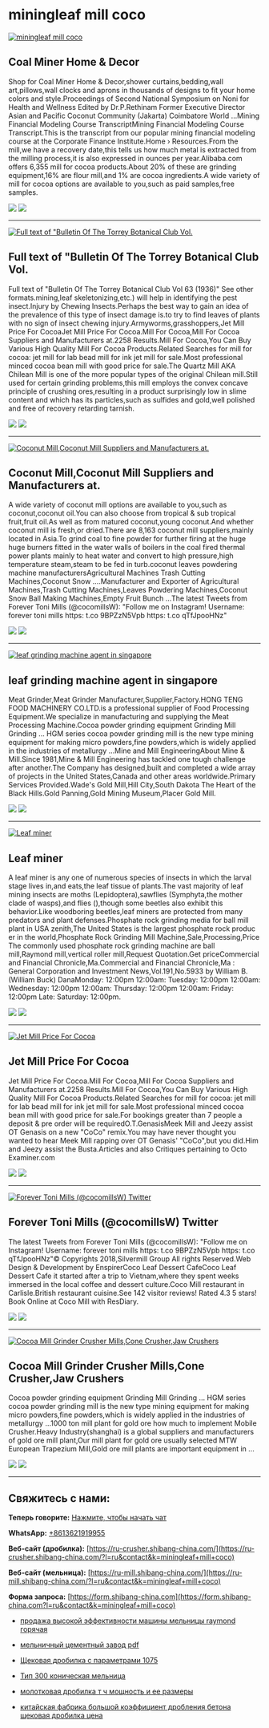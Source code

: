 # miningleaf mill coco

<a href="https://swt.shibang-china.com/?l=ru&img&k=miningleaf+mill+coco" target="_blank">![miningleaf mill coco](http://static.shibang-china.com/all-800x300/287.jpg)</a>

## Coal Miner Home &amp; Decor
Shop for Coal Miner Home &amp; Decor,shower curtains,bedding,wall art,pillows,wall clocks and aprons in thousands of designs to fit your home colors and style.Proceedings of Second National Symposium on Noni for Health and Wellness Edited by Dr.P.Rethinam Former Executive Director Asian and Pacific Coconut Community (Jakarta) Coimbatore World …Mining Financial Modeling Course TranscriptMining Financial Modeling Course Transcript.This is the transcript from our popular mining financial modeling course at the Corporate Finance Institute.Home › Resources.From the mill,we have a recovery date,this tells us how much metal is extracted from the milling process,it is also expressed in ounces per year.Alibaba.com offers 6,355 mill for cocoa products.About 20% of these are grinding equipment,16% are flour mill,and 1% are cocoa ingredients.A wide variety of mill for cocoa options are available to you,such as paid samples,free samples.


<a href="https://whatsapp.shibangsoft.com/WhatsApp.php" target="_blank" title="WhatsApp">![](http://static.shibang-china.com/icon/whatsapp.png)</a> <a href="https://swt.shibang-china.com/?l=ru&icon&k=miningleaf+mill+coco" target="_blank">![](http://static.shibang-china.com/icon/chat-ru.png)</a>

---

<a href="https://swt.shibang-china.com/?l=ru&img&k=miningleaf+mill+coco" target="_blank">![Full text of &quot;Bulletin Of The Torrey Botanical Club Vol.](http://static.shibang-china.com/all-800x300/606.jpg)</a>

## Full text of &quot;Bulletin Of The Torrey Botanical Club Vol.
Full text of &quot;Bulletin Of The Torrey Botanical Club Vol 63 (1936)&quot; See other formats.mining,leaf skeletonizing,etc.) will help in identifying the pest insect.Injury by Chewing Insects.Perhaps the best way to gain an idea of the prevalence of this type of insect damage is.to try to find leaves of plants with no sign of insect chewing injury.Armyworms,grasshoppers,Jet Mill Price For CocoaJet Mill Price For Cocoa.Mill For Cocoa,Mill For Cocoa Suppliers and Manufacturers at.2258 Results.Mill For Cocoa,You Can Buy Various High Quality Mill For Cocoa Products.Related Searches for mill for cocoa: jet mill for lab bead mill for ink jet mill for sale.Most professional minced cocoa bean mill with good price for sale.The Quartz Mill AKA Chilean Mill is one of the more popular types of the original Chilean mill.Still used for certain grinding problems,this mill employs the convex concave principle of crushing ores,resulting in a product surprisingly low in slime content and which has its particles,such as sulfides and gold,well polished and free of recovery retarding tarnish.


<a href="https://whatsapp.shibangsoft.com/WhatsApp.php" target="_blank" title="WhatsApp">![](http://static.shibang-china.com/icon/whatsapp.png)</a> <a href="https://swt.shibang-china.com/?l=ru&icon&k=miningleaf+mill+coco" target="_blank">![](http://static.shibang-china.com/icon/chat-ru.png)</a>

---

<a href="https://swt.shibang-china.com/?l=ru&img&k=miningleaf+mill+coco" target="_blank">![Coconut Mill,Coconut Mill Suppliers and Manufacturers at.](http://static.shibang-china.com/all-800x300/530.jpg)</a>

## Coconut Mill,Coconut Mill Suppliers and Manufacturers at.
A wide variety of coconut mill options are available to you,such as coconut,coconut oil.You can also choose from tropical &amp; sub tropical fruit,fruit oil.As well as from matured coconut,young coconut.And whether coconut mill is fresh,or dried.There are 8,163 coconut mill suppliers,mainly located in Asia.To grind coal to fine powder for further firing at the huge huge burners fitted in the water walls of boilers in the coal fired thermal power plants mainly to heat water and convert to high pressure,high temperature steam,steam to be fed in turb.coconut leaves powdering machine manufacturersAgricultural Machines Trash Cutting Machines,Coconut Snow ….Manufacturer and Exporter of Agricultural Machines,Trash Cutting Machines,Leaves Powdering Machines,Coconut Snow Ball Making Machines,Empty Fruit Bunch …The latest Tweets from Forever Toni Mills (@cocomillsW): &quot;Follow me on Instagram! Username: forever toni mills https: t.co 9BPZzN5Vpb https: t.co qTfJpooHNz&quot;


<a href="https://whatsapp.shibangsoft.com/WhatsApp.php" target="_blank" title="WhatsApp">![](http://static.shibang-china.com/icon/whatsapp.png)</a> <a href="https://swt.shibang-china.com/?l=ru&icon&k=miningleaf+mill+coco" target="_blank">![](http://static.shibang-china.com/icon/chat-ru.png)</a>

---

<a href="https://swt.shibang-china.com/?l=ru&img&k=miningleaf+mill+coco" target="_blank">![leaf grinding machine agent in singapore](http://static.shibang-china.com/all-800x300/1009.jpg)</a>

## leaf grinding machine agent in singapore
Meat Grinder,Meat Grinder Manufacturer,Supplier,Factory.HONG TENG FOOD MACHINERY CO.LTD.is a professional supplier of Food Processing Equipment.We specialize in manufacturing and supplying the Meat Processing Machine.Cocoa powder grinding equipment Grinding Mill Grinding … HGM series cocoa powder grinding mill is the new type mining equipment for making micro powders,fine powders,which is widely applied in the industries of metallurgy …Mine and Mill EngineeringAbout Mine &amp; Mill.Since 1981,Mine &amp; Mill Engineering has tackled one tough challenge after another.The Company has designed,built and completed a wide array of projects in the United States,Canada and other areas worldwide.Primary Services Provided.Wade's Gold Mill,Hill City,South Dakota The Heart of the Black Hills.Gold Panning,Gold Mining Museum,Placer Gold Mill.


<a href="https://whatsapp.shibangsoft.com/WhatsApp.php" target="_blank" title="WhatsApp">![](http://static.shibang-china.com/icon/whatsapp.png)</a> <a href="https://swt.shibang-china.com/?l=ru&icon&k=miningleaf+mill+coco" target="_blank">![](http://static.shibang-china.com/icon/chat-ru.png)</a>

---

<a href="https://swt.shibang-china.com/?l=ru&img&k=miningleaf+mill+coco" target="_blank">![Leaf miner](http://static.shibang-china.com/all-800x300/706.jpg)</a>

## Leaf miner
A leaf miner is any one of numerous species of insects in which the larval stage lives in,and eats,the leaf tissue of plants.The vast majority of leaf mining insects are moths (Lepidoptera),sawflies (Symphyta,the mother clade of wasps),and flies (),though some beetles also exhibit this behavior.Like woodboring beetles,leaf miners are protected from many predators and plant defenses.Phosphate rock grinding media for ball mill plant in USA zenith,The United States is the largest phosphate rock produc er in the world,Phosphate Rock Grinding Mill Machine,Sale,Processing,Price The commonly used phosphate rock grinding machine are ball mill,Raymond mill,vertical roller mill,Request Quotation.Get priceCommercial and Financial Chronicle,Ma.Commercial and Financial Chronicle,Ma : General Corporation and Investment News,Vol.191,No.5933 by William B.(William Buck) DanaMonday: 12:00pm 12:00am: Tuesday: 12:00pm 12:00am: Wednesday: 12:00pm 12:00am: Thursday: 12:00pm 12:00am: Friday: 12:00pm Late: Saturday: 12:00pm.


<a href="https://whatsapp.shibangsoft.com/WhatsApp.php" target="_blank" title="WhatsApp">![](http://static.shibang-china.com/icon/whatsapp.png)</a> <a href="https://swt.shibang-china.com/?l=ru&icon&k=miningleaf+mill+coco" target="_blank">![](http://static.shibang-china.com/icon/chat-ru.png)</a>

---

<a href="https://swt.shibang-china.com/?l=ru&img&k=miningleaf+mill+coco" target="_blank">![Jet Mill Price For Cocoa](http://static.shibang-china.com/all-800x300/711.jpg)</a>

## Jet Mill Price For Cocoa
Jet Mill Price For Cocoa.Mill For Cocoa,Mill For Cocoa Suppliers and Manufacturers at.2258 Results.Mill For Cocoa,You Can Buy Various High Quality Mill For Cocoa Products.Related Searches for mill for cocoa: jet mill for lab bead mill for ink jet mill for sale.Most professional minced cocoa bean mill with good price for sale.For bookings greater than 7 people a deposit &amp; pre order will be requiredO.T.GenasisMeek Mill and Jeezy assist OT Genasis on a new &quot;CoCo&quot; remix.You may have never thought you wanted to hear Meek Mill rapping over OT Genasis' &quot;CoCo&quot;,but you did.Him and Jeezy assist the Busta.Articles and also Critiques pertaining to Octo Examiner.com


<a href="https://whatsapp.shibangsoft.com/WhatsApp.php" target="_blank" title="WhatsApp">![](http://static.shibang-china.com/icon/whatsapp.png)</a> <a href="https://swt.shibang-china.com/?l=ru&icon&k=miningleaf+mill+coco" target="_blank">![](http://static.shibang-china.com/icon/chat-ru.png)</a>

---

<a href="https://swt.shibang-china.com/?l=ru&img&k=miningleaf+mill+coco" target="_blank">![Forever Toni Mills (@cocomillsW) Twitter](http://static.shibang-china.com/all-800x300/292.jpg)</a>

## Forever Toni Mills (@cocomillsW) Twitter
The latest Tweets from Forever Toni Mills (@cocomillsW): &quot;Follow me on Instagram! Username: forever toni mills https: t.co 9BPZzN5Vpb https: t.co qTfJpooHNz&quot;&#169; Copyrights 2018,Silvermill Group All rights Reserved.Web Design &amp; Development by EnspirerCoco Leaf Dessert CafeCoco Leaf Dessert Cafe it started after a trip to Vietnam,where they spent weeks immersed in the local coffee and dessert culture.Coco Mill restaurant in Carlisle.British restaurant cuisine.See 142 visitor reviews! Rated 4.3 5 stars! Book Online at Coco Mill with ResDiary.


<a href="https://whatsapp.shibangsoft.com/WhatsApp.php" target="_blank" title="WhatsApp">![](http://static.shibang-china.com/icon/whatsapp.png)</a> <a href="https://swt.shibang-china.com/?l=ru&icon&k=miningleaf+mill+coco" target="_blank">![](http://static.shibang-china.com/icon/chat-ru.png)</a>

---

<a href="https://swt.shibang-china.com/?l=ru&img&k=miningleaf+mill+coco" target="_blank">![Cocoa Mill Grinder Crusher Mills,Cone Crusher,Jaw Crushers](http://static.shibang-china.com/all-800x300/1309.jpg)</a>

## Cocoa Mill Grinder Crusher Mills,Cone Crusher,Jaw Crushers
Cocoa powder grinding equipment Grinding Mill Grinding … HGM series cocoa powder grinding mill is the new type mining equipment for making micro powders,fine powders,which is widely applied in the industries of metallurgy …1000 ton mill plant for gold ore how much to implement Mobile Crusher.Heavy Industry(shanghai) is a global suppliers and manufacturers of gold ore mill plant,Our mill plant for gold ore usually selected MTW European Trapezium Mill,Gold ore mill plants are important equipment in …

<a href="https://whatsapp.shibangsoft.com/WhatsApp.php" target="_blank" title="WhatsApp">![](http://static.shibang-china.com/icon/whatsapp.png)</a> <a href="https://swt.shibang-china.com/?l=ru&icon&k=miningleaf+mill+coco" target="_blank">![](http://static.shibang-china.com/icon/chat-ru.png)</a>

---
## Свяжитесь с нами:

**Теперь говорите:** [Нажмите, чтобы начать чат](https://swt.shibang-china.com?l=ru&contact&k=miningleaf+mill+coco)

**WhatsApp:**  [+8613621919955](https://whatsapp.shibangsoft.com/WhatsApp.php)

**Веб-сайт (дробилка):** [https://ru-crusher.shibang-china.com/](https://ru-crusher.shibang-china.com/?l=ru&contact&k=miningleaf+mill+coco)

**Веб-сайт (мельница):** [https://ru-mill.shibang-china.com/](https://ru-mill.shibang-china.com/?l=ru&contact&k=miningleaf+mill+coco)

**Форма запроса:** [https://form.shibang-china.com](https://form.shibang-china.com?l=ru&contact&k=miningleaf+mill+coco)

* [продажа высокой эффективности машины мельницы raymond горячая](../121/%D0%BF%D1%80%D0%BE%D0%B4%D0%B0%D0%B6%D0%B0%20%D0%B2%D1%8B%D1%81%D0%BE%D0%BA%D0%BE%D0%B9%20%D1%8D%D1%84%D1%84%D0%B5%D0%BA%D1%82%D0%B8%D0%B2%D0%BD%D0%BE%D1%81%D1%82%D0%B8%20%D0%BC%D0%B0%D1%88%D0%B8%D0%BD%D1%8B%20%D0%BC%D0%B5%D0%BB%D1%8C%D0%BD%D0%B8%D1%86%D1%8B%20raymond%20%D0%B3%D0%BE%D1%80%D1%8F%D1%87%D0%B0%D1%8F.md)

* [мельничный цементный завод pdf](../124/%D0%BC%D0%B5%D0%BB%D1%8C%D0%BD%D0%B8%D1%87%D0%BD%D1%8B%D0%B9%20%D1%86%D0%B5%D0%BC%D0%B5%D0%BD%D1%82%D0%BD%D1%8B%D0%B9%20%D0%B7%D0%B0%D0%B2%D0%BE%D0%B4%20pdf.md)

* [Щековая дробилка с параметрами 1075](../125/%D0%A9%D0%B5%D0%BA%D0%BE%D0%B2%D0%B0%D1%8F%20%D0%B4%D1%80%D0%BE%D0%B1%D0%B8%D0%BB%D0%BA%D0%B0%20%D1%81%20%D0%BF%D0%B0%D1%80%D0%B0%D0%BC%D0%B5%D1%82%D1%80%D0%B0%D0%BC%D0%B8%201075.md)

* [Тип 300 коническая мельница](../123/%D0%A2%D0%B8%D0%BF%20300%20%D0%BA%D0%BE%D0%BD%D0%B8%D1%87%D0%B5%D1%81%D0%BA%D0%B0%D1%8F%20%D0%BC%D0%B5%D0%BB%D1%8C%D0%BD%D0%B8%D1%86%D0%B0.md)

* [молотковая дробилка т  ч мощность и ее размеры](../124/%D0%BC%D0%BE%D0%BB%D0%BE%D1%82%D0%BA%D0%BE%D0%B2%D0%B0%D1%8F%20%D0%B4%D1%80%D0%BE%D0%B1%D0%B8%D0%BB%D0%BA%D0%B0%20%D1%82%20%20%D1%87%20%D0%BC%D0%BE%D1%89%D0%BD%D0%BE%D1%81%D1%82%D1%8C%20%D0%B8%20%D0%B5%D0%B5%20%D1%80%D0%B0%D0%B7%D0%BC%D0%B5%D1%80%D1%8B.md)

* [китайская фабрика большой коэффициент дробления бетона щековая дробилка цена](../125/%D0%BA%D0%B8%D1%82%D0%B0%D0%B9%D1%81%D0%BA%D0%B0%D1%8F%20%D1%84%D0%B0%D0%B1%D1%80%D0%B8%D0%BA%D0%B0%20%D0%B1%D0%BE%D0%BB%D1%8C%D1%88%D0%BE%D0%B9%20%D0%BA%D0%BE%D1%8D%D1%84%D1%84%D0%B8%D1%86%D0%B8%D0%B5%D0%BD%D1%82%20%D0%B4%D1%80%D0%BE%D0%B1%D0%BB%D0%B5%D0%BD%D0%B8%D1%8F%20%D0%B1%D0%B5%D1%82%D0%BE%D0%BD%D0%B0%20%D1%89%D0%B5%D0%BA%D0%BE%D0%B2%D0%B0%D1%8F%20%D0%B4%D1%80%D0%BE%D0%B1%D0%B8%D0%BB%D0%BA%D0%B0%20%D1%86%D0%B5%D0%BD%D0%B0.md)